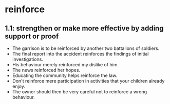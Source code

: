 # reinforce
## 1.1: strengthen or make more effective by adding support or proof

  *  The garrison is to be reinforced by another two battalions of soldiers.
  *  The final report into the accident reinforces the findings of initial investigations.
  *  His behaviour merely reinforced my dislike of him.
  *  The news reinforced her hopes.
  *  Educating the community helps reinforce the law.
  *  Don't reinforce mere participation in activities that your children already enjoy.
  *  The owner should then be very careful not to reinforce a wrong behaviour.
